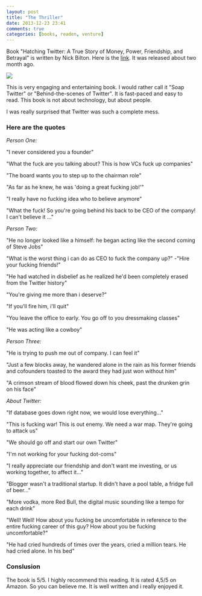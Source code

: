 ```yaml
---
layout: post
title: "The Thriller"
date: 2013-12-23 23:41
comments: true
categories: [books, readen, venture]
---
```


Book "Hatching Twitter: A True Story of Money, Power, Friendship, and Betrayal" is written by Nick Bilton. Here is the [link](http://www.amazon.com/Hatching-Twitter-Story-Friendship-Betrayal/dp/1591846013). It was released about two month ago. 

![](http://www.nickbilton.com/wp-content/uploads/2013/07/HatchingTwitter.jpg)

This is very engaging and entertaining book. I would rather call it "Soap Twitter" or "Behind-the-scenes of Twitter". It is fast-paced and easy to read. This book is not about technology, but about people. 

I was really surprised that Twitter was such a complete mess. 

### Here are the quotes

*Person One:*

"I never considered you a founder"

"What the fuck are you talking about? This is how VCs fuck up companies"

"The board wants you to step up to the chairman role"

"As far as he knew, he was 'doing a great fucking job!'"

"I really have no fucking idea who to believe anymore"

"What the fuck! So you're going behind his back to be CEO of the company! I can't believe it ..."

*Person Two:*

"He no longer looked like a himself: he began acting like the second coming of Steve Jobs"

"What is the worst thing i can do as CEO to fuck the company up?" -"Hire your fucking friends!"

"He had watched in disbelief as he realized he'd been completely erased from the Twitter history"

"You're giving me more than i deserve?"

"If you'll fire him, i'll quit"

"You leave the office to early. You go off to you dressmaking classes"

"He was acting like a cowboy"

*Person Three:*

"He is trying to push me out of company. I can feel it"

"Just a few blocks away, he wandered alone in the rain as his former friends and cofounders toasted to the award they had just won without him"

"A crimson stream of blood flowed down his cheek, past the drunken grin on his face"

*About Twitter:*

"If database goes down right now, we would lose everything..."

"This is fucking war! This is out enemy. We need a war map. They're going to attack us"

"We should go off and start our own Twitter"

"I'm not working for your fucking dot-coms"

"I really appreciate our friendship and don't want me investing, or us working together, to affect it..."

"Blogger wasn't a traditional startup. It didn't have a pool table, a fridge full of beer..."

"More vodka, more Red Bull, the digital music sounding like a tempo for each drink"

"Well! Well! How about you fucking be uncomfortable in reference to the entire fucking career of this guy? How about you be fucking uncomfortable?"

"He had cried hundreds of times over the years, cried a million tears. He had cried alone. In his bed"

### Conslusion 
The book is 5/5. I highly recommend this reading. It is rated 4,5/5 on Amazon. So you can believe me. It is well written and i really enjoyed it. 
